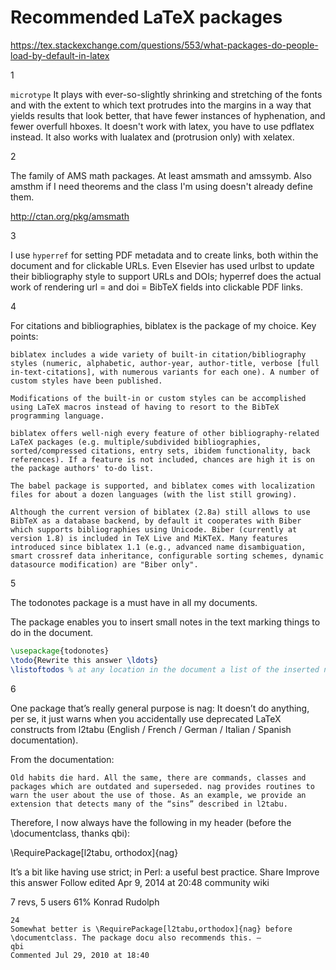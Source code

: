 # Recommended LaTeX packages

https://tex.stackexchange.com/questions/553/what-packages-do-people-load-by-default-in-latex

1

`microtype` It plays with ever-so-slightly shrinking and stretching of the fonts and with the extent to which text protrudes into the margins in a way that yields results that look better, that have fewer instances of hyphenation, and fewer overfull hboxes. It doesn't work with latex, you have to use pdflatex instead. It also works with lualatex and (protrusion only) with xelatex.

2

The family of AMS math packages. At least amsmath and amssymb. Also amsthm if I need theorems and the class I'm using doesn't already define them.

http://ctan.org/pkg/amsmath

3

I use `hyperref` for setting PDF metadata and to create links, both within the document and for clickable URLs. Even Elsevier has used urlbst to update their bibliography style to support URLs and DOIs; hyperref does the actual work of rendering url = and doi = BibTeX fields into clickable PDF links.

4

For citations and bibliographies, biblatex is the package of my choice. Key points:

    biblatex includes a wide variety of built-in citation/bibliography styles (numeric, alphabetic, author-year, author-title, verbose [full in-text-citations], with numerous variants for each one). A number of custom styles have been published.

    Modifications of the built-in or custom styles can be accomplished using LaTeX macros instead of having to resort to the BibTeX programming language.

    biblatex offers well-nigh every feature of other bibliography-related LaTeX packages (e.g. multiple/subdivided bibliographies, sorted/compressed citations, entry sets, ibidem functionality, back references). If a feature is not included, chances are high it is on the package authors' to-do list.

    The babel package is supported, and biblatex comes with localization files for about a dozen languages (with the list still growing).

    Although the current version of biblatex (2.8a) still allows to use BibTeX as a database backend, by default it cooperates with Biber which supports bibliographies using Unicode. Biber (currently at version 1.8) is included in TeX Live and MiKTeX. Many features introduced since biblatex 1.1 (e.g., advanced name disambiguation, smart crossref data inheritance, configurable sorting schemes, dynamic datasource modification) are "Biber only".


5

The todonotes package is a must have in all my documents.

The package enables you to insert small notes in the text marking things to do in the document. 

```LaTeX
\usepackage{todonotes}
\todo{Rewrite this answer \ldots}
\listoftodos % at any location in the document a list of the inserted notes can be generated
```

6

One package that’s really general purpose is nag: It doesn’t do anything, per se, it just warns when you accidentally use deprecated LaTeX constructs from l2tabu (English / French / German / Italian / Spanish documentation).

From the documentation:

    Old habits die hard. All the same, there are commands, classes and packages which are outdated and superseded. nag provides routines to warn the user about the use of those. As an example, we provide an extension that detects many of the “sins” described in l2tabu.

Therefore, I now always have the following in my header (before the \documentclass, thanks qbi):

\RequirePackage[l2tabu, orthodox]{nag}

It’s a bit like having use strict; in Perl: a useful best practice.
Share
Improve this answer
Follow
edited Apr 9, 2014 at 20:48
community wiki

7 revs, 5 users 61%
Konrad Rudolph

    24
    Somewhat better is \RequirePackage[l2tabu,orthodox]{nag} before \documentclass. The package docu also recommends this. – 
    qbi
    Commented Jul 29, 2010 at 18:40


